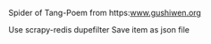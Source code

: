 Spider of Tang-Poem from https:www.gushiwen.org

   Use scrapy-redis dupefilter
   Save item as json file
